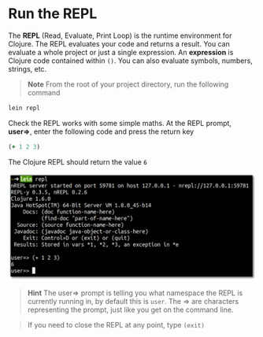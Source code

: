 # Run the REPL

  The **REPL** (Read, Evaluate, Print Loop) is the runtime environment for Clojure.  The REPL evaluates your code and returns a result.  You can evaluate a whole project or just a single expression.  An **expression** is Clojure code contained within `()`.  You can also evaluate symbols, numbers, strings, etc.

>  **Note** From the root of your project directory, run the following command 
  
```bash
lein repl
```

  Check the REPL works with some simple maths. At the REPL prompt, **user=>**, enter the following code and press the return key
  
```clojure
(+ 1 2 3)
```

  The Clojure REPL should return the value `6`
  
![](../images/clojure-lein-repl-simple-math.png)

> **Hint** The user=> prompt is telling you what namespace the REPL is currently running in, by default this is `user`.  The => are characters representing the prompt, just like you get on the command line.

> If you need to close the REPL at any point, type `(exit)`
